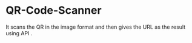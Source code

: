 # QR-Code-Scanner
It scans the QR in the image format and then gives the URL as the result using API .
